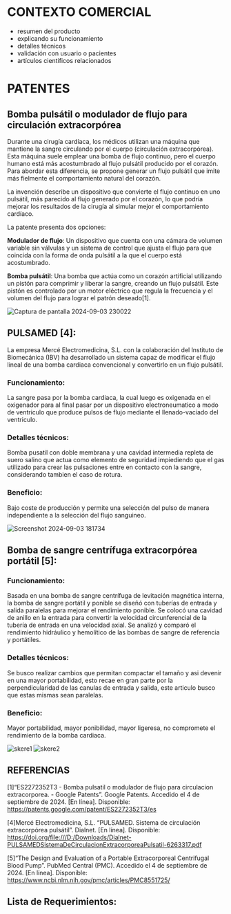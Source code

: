 # CONTEXTO COMERCIAL

 -   resumen del producto
  - explicando su funcionamiento
  - detalles técnicos
  -  validación con usuario o pacientes
  -  artículos científicos relacionados
# PATENTES
## Bomba pulsátil o modulador de flujo para circulación extracorpórea
Durante una cirugía cardíaca, los médicos utilizan una máquina que mantiene la sangre circulando por el cuerpo (circulación extracorpórea). Esta máquina suele emplear una bomba de flujo continuo, pero el cuerpo humano está más acostumbrado al flujo pulsátil producido por el corazón. Para abordar esta diferencia, se propone generar un flujo pulsátil que imite más fielmente el comportamiento natural del corazón.

La invención describe un dispositivo que convierte el flujo continuo en uno pulsátil, más parecido al flujo generado por el corazón, lo que podría mejorar los resultados de la cirugía al simular mejor el comportamiento cardíaco.

La patente presenta dos opciones:

**Modulador de flujo**: Un dispositivo que cuenta con una cámara de volumen variable sin válvulas y un sistema de control que ajusta el flujo para que coincida con la forma de onda pulsátil a la que el cuerpo está acostumbrado.

**Bomba pulsátil**: Una bomba que actúa como un corazón artificial utilizando un pistón para comprimir y liberar la sangre, creando un flujo pulsátil. Este pistón es controlado por un motor eléctrico que regula la frecuencia y el volumen del flujo para lograr el patrón deseado[1].

![Captura de pantalla 2024-09-03 230022](https://github.com/user-attachments/assets/c8416afe-c927-4de3-be02-824853ae2be8)

## PULSAMED [4]:
La empresa Mercé Electromedicina, S.L. con la colaboración del lnstituto de Biomecánica (IBV) ha desarrollado un sistema capaz de modificar el flujo lineal de una bomba cardiaca convencional y convertirlo en un flujo pulsátil.
### Funcionamiento: 
La sangre pasa por la bomba cardiaca, la cual luego es oxigenada en el oxigenador para al final pasar por un dispositivo electroneumatico a modo de ventriculo que produce pulsos de flujo mediante el llenado-vaciado del ventriculo.
### Detalles técnicos: 
Bomba pusatil con doble membrana y una cavidad intermedia repleta de suero salino que actua como elemento de seguridad impiediendo que el gas utilizado para crear las pulsaciones entre en contacto con la sangre, considerando tambien el caso de rotura.
### Beneficio:
Bajo coste de producción y permite una selección del pulso de manera independiente a la selección del flujo sanguineo.

![Screenshot 2024-09-03 181734](https://github.com/user-attachments/assets/79b91ae0-d170-43d4-92b2-cff76a8185f2)

## Bomba de sangre centrífuga extracorpórea portátil [5]:
### Funcionamiento: 
Basada en una bomba de sangre centrífuga de levitación magnética interna, la bomba de sangre portátil y ponible se diseñó con tuberías de entrada y salida paralelas para mejorar el rendimiento ponible. Se colocó una cavidad de anillo en la entrada para convertir la velocidad circunferencial de la tubería de entrada en una velocidad axial. Se analizó y comparó el rendimiento hidráulico y hemolítico de las bombas de sangre de referencia y portátiles.
### Detalles técnicos: 
Se busco realizar cambios que permitan compactar el tamaño y asi devenir en una mayor portabilidad, esto recae en gran parte por la perpendicularidad de las canulas de entrada y salida, este articulo busco que estas mismas sean paralelas.
### Beneficio:
Mayor portabilidad, mayor ponibilidad, mayor ligeresa, no compromete el rendimiento de la bomba cardiaca.

![skere1](https://github.com/user-attachments/assets/66b8af4c-b3d5-4d81-afe5-9754d53eb951)
![skere2](https://github.com/user-attachments/assets/a901b03c-1860-4a6d-9a35-f0c373c05019)

## REFERENCIAS
[1]“ES2272352T3 - Bomba pulsatil o modulador de flujo para circulacion extracorporea. - Google Patents”. Google Patents. Accedido el 4 de septiembre de 2024. [En línea]. Disponible: https://patents.google.com/patent/ES2272352T3/es

[4]Mercé Electromedicina, S.L. “PULSAMED. Sistema de circulación extracorpórea pulsátil”. Dialnet. [En línea]. Disponible: https://doi.org/file:///D:/Downloads/Dialnet-PULSAMEDSistemaDeCirculacionExtracorporeaPulsatil-6263317.pdf

[5]“The Design and Evaluation of a Portable Extracorporeal Centrifugal Blood Pump”. PubMed Central (PMC). Accedido el 4 de septiembre de 2024. [En línea]. Disponible: https://www.ncbi.nlm.nih.gov/pmc/articles/PMC8551725/

## Lista de Requerimientos:




